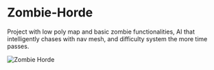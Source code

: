 # Zombie-Horde
Project with low poly map and basic zombie functionalities, AI that intelligently chases with nav mesh, and difficulty system the more time passes.

![Zombie Horde](https://user-images.githubusercontent.com/68016784/164950721-33c65547-fa5f-4ee1-bb03-ea204890581a.gif)
